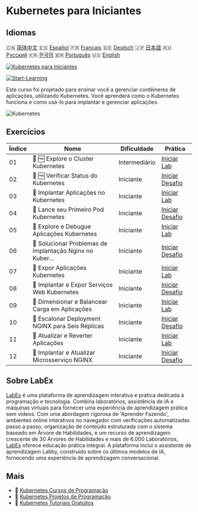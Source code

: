 # Kubernetes para Iniciantes

## Idiomas

🇨🇳 [简体中文](README_zh.md) 🇪🇸 [Español](README_es.md) 🇫🇷 [Français](README_fr.md) 🇩🇪 [Deutsch](README_de.md) 🇯🇵 [日本語](README_ja.md) 🇷🇺 [Русский](README_ru.md) 🇰🇷 [한국어](README_ko.md) 🇧🇷 [Português](README_pt.md) 🇺🇸 [English](README.md) 

[![Kubernetes para Iniciantes](https://cover-creator.labex.io/kubernetes-for-beginners.png?lang=pt)](https://labex.io/pt/courses/kubernetes-for-beginners)

[![Start-Learning](https://img.shields.io/badge/Start-Learning-whitesmoke?style=for-the-badge)](https://labex.io/pt/courses/kubernetes-for-beginners)

Este curso foi projetado para ensinar você a gerenciar contêineres de aplicações, utilizando Kubernetes. Você aprenderá como o Kubernetes funciona e como usá-lo para implantar e gerenciar aplicações.

![Kubernetes](https://img.shields.io/badge/Kubernetes-whitesmoke?style=for-the-badge&logo=kubernetes)


## Exercícios

|   Índice | Nome                                                      | Dificuldade   | Prática                                                                                                                                                            |
|----------|-----------------------------------------------------------|---------------|--------------------------------------------------------------------------------------------------------------------------------------------------------------------|
|       01 | 🧩 🆓 Explore o Cluster Kubernetes                        | Intermediário | <a target='_blank' href='https://labex.io/pt/labs/kubernetes-explore-the-kubernetes-cluster-434519?course=kubernetes-for-beginners'>Iniciar Lab</a>                |
|       02 | 🎯 🆓 Verificar Status do Kubernetes                      | Iniciante     | <a target='_blank' href='https://labex.io/pt/labs/kubernetes-check-kubernetes-status-434775?course=kubernetes-for-beginners'>Iniciar Desafio</a>                   |
|       03 | 🧩  Implantar Aplicações no Kubernetes                    | Iniciante     | <a target='_blank' href='https://labex.io/pt/labs/kubernetes-deploy-applications-on-kubernetes-434644?course=kubernetes-for-beginners'>Iniciar Lab</a>             |
|       04 | 🎯  Lance seu Primeiro Pod Kubernetes                     | Iniciante     | <a target='_blank' href='https://labex.io/pt/labs/kubernetes-launch-your-first-kubernetes-pod-434769?course=kubernetes-for-beginners'>Iniciar Desafio</a>          |
|       05 | 🧩  Explore e Debugue Aplicações Kubernetes               | Iniciante     | <a target='_blank' href='https://labex.io/pt/labs/kubernetes-explore-and-debug-kubernetes-applications-434645?course=kubernetes-for-beginners'>Iniciar Lab</a>     |
|       06 | 🎯  Solucionar Problemas de Implantação Nginx no Kuber... | Iniciante     | <a target='_blank' href='https://labex.io/pt/labs/kubernetes-troubleshoot-kubernetes-nginx-deployment-434782?course=kubernetes-for-beginners'>Iniciar Desafio</a>  |
|       07 | 🧩  Expor Aplicações Kubernetes                           | Iniciante     | <a target='_blank' href='https://labex.io/pt/labs/kubernetes-expose-kubernetes-applications-434647?course=kubernetes-for-beginners'>Iniciar Lab</a>                |
|       08 | 🎯  Implantar e Expor Serviços Web Kubernetes             | Iniciante     | <a target='_blank' href='https://labex.io/pt/labs/kubernetes-deploy-and-expose-kubernetes-web-services-434804?course=kubernetes-for-beginners'>Iniciar Desafio</a> |
|       09 | 🧩  Dimensionar e Balancear Carga em Aplicações           | Iniciante     | <a target='_blank' href='https://labex.io/pt/labs/kubernetes-scale-and-load-balance-applications-434648?course=kubernetes-for-beginners'>Iniciar Lab</a>           |
|       10 | 🎯  Escalonar Deployment NGINX para Seis Réplicas         | Iniciante     | <a target='_blank' href='https://labex.io/pt/labs/kubernetes-scale-nginx-deployment-to-six-replicas-434818?course=kubernetes-for-beginners'>Iniciar Desafio</a>    |
|       11 | 🧩  Atualizar e Reverter Aplicações                       | Iniciante     | <a target='_blank' href='https://labex.io/pt/labs/kubernetes-update-and-rollback-applications-434649?course=kubernetes-for-beginners'>Iniciar Lab</a>              |
|       12 | 🎯  Implantar e Atualizar Microsserviço NGINX             | Iniciante     | <a target='_blank' href='https://labex.io/pt/labs/kubernetes-deploy-and-update-nginx-microservice-434821?course=kubernetes-for-beginners'>Iniciar Desafio</a>      |

## Sobre LabEx

[LabEx](https://labex.io) é uma plataforma de aprendizagem interativa e prática dedicada à programação e tecnologia. Combina laboratórios, assistência de IA e máquinas virtuais para fornecer uma experiência de aprendizagem prática sem vídeos. Com uma abordagem rigorosa de 'Aprender Fazendo', ambientes online interativos no navegador com verificações automatizadas passo a passo, organização de conteúdo estruturada com o sistema baseado em Árvore de Habilidades, e um recurso de aprendizagem crescente de 30 Árvores de Habilidades e mais de 6.000 Laboratórios, [LabEx](https://labex.io) oferece educação prática integral. A plataforma inclui o assistente de aprendizagem Labby, construído sobre os últimos modelos de IA, fornecendo uma experiência de aprendizagem conversacional.

## Mais

- 🔗 [Kubernetes Cursos de Programação](https://github.com/labex-labs/awesome-programming-courses)
- 🔗 [Kubernetes Projetos de Programação](https://github.com/labex-labs/awesome-programming-projects)
- 🔗 [Kubernetes Tutoriais Gratuitos](https://github.com/labex-labs/kubernetes-free-tutorials)

